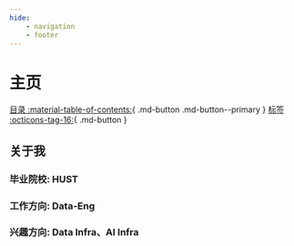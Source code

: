 ```yaml
---
hide:
    - navigation
    - footer
---
```


# 主页


[目录 :material-table-of-contents:](toc){ .md-button .md-button--primary }
[标签 :octicons-tag-16:](tags){ .md-button }

## 关于我
### 毕业院校: HUST
### 工作方向: Data-Eng
### 兴趣方向: Data Infra、AI Infra

